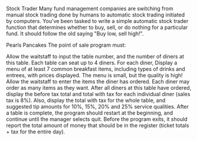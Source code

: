 Stock Trader
Many fund management companies are switching from manual stock trading done by humans to automatic stock trading initiated by computers. You've been tasked to write a simple automatic stock trader function that determines whether to buy, sell, or do nothing for a particular fund. It should follow the old saying "Buy low, sell high!". 

Pearls Pancakes
The point of sale program must:

Allow the waitstaff to input the table number, and the number of diners at this table. Each table can seat up to 4 diners.
For each diner,
Display a menu of at least 7 common breakfast items, including types of drinks and entrees, with prices displayed. The menu is small, but the quality is high!
Allow the waitstaff to enter the items the diner has ordered. Each diner may order as many items as they want.
After all diners at this table have ordered, display the before tax total and total with tax for each individual diner (sales tax is 8%). Also, display the total with tax for the whole table, and suggested tip amounts for 10%, 15%, 20% and 25% service qualities.
After a table is complete, the program should restart at the beginning, and continue until the manager selects quit. Before the program exits, it should report the total amount of money that should be in the register (ticket totals + tax for the entire day).